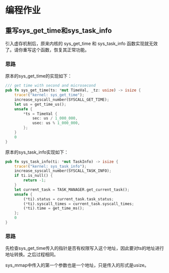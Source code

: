 # 编程作业

## 重写sys_get_time和sys_task_info

引入虚存机制后，原来内核的 sys_get_time 和 sys_task_info 函数实现就无效了。请你重写这个函数，恢复其正常功能。

### 思路

原本的sys_get_time的实现如下：

```rust
/// get time with second and microsecond
pub fn sys_get_time(ts: *mut TimeVal, _tz: usize) -> isize {
    trace!("kernel: sys_get_time");
    increase_syscall_number(SYSCALL_GET_TIME);
    let us = get_time_us();
    unsafe {
        *ts = TimeVal {
            sec: us / 1_000_000,
            usec: us % 1_000_000,
        };
    }
    0
}
```
原本的sys_task_info实现如下：
```rust
pub fn sys_task_info(ti: *mut TaskInfo) -> isize {
    trace!("kernel: sys_task_info");
    increase_syscall_number(SYSCALL_TASK_INFO);
    if ti.is_null() {
        return -1;
    }
    let current_task = TASK_MANAGER.get_current_task();
    unsafe {
        (*ti).status = current_task.task_status;
        (*ti).syscall_times = current_task.syscall_times;
        (*ti).time = get_time_ms();
    };
    0
}
```

### 思路

先检查sys_get_time传入的指针是否有权限写入这个地址，因此要对ts的地址进行地址转换。之后过程相同。

sys_mmap中传入的第一个参数也是一个地址，只是传入的形式是usize。



